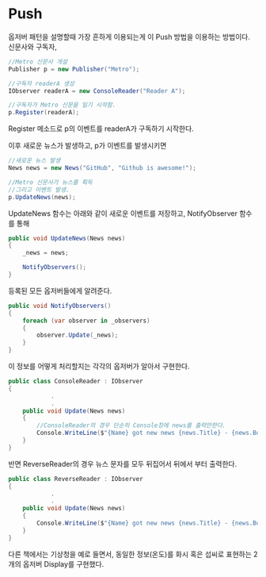 # Push
옵저버 패턴을 설명할때 가장 흔하게 이용되는게 이 Push 방법을 이용하는 방법이다.
신문사와 구독자,

```cs
//Metro 신문사 개설
Publisher p = new Publisher("Metro");

//구독자 readerA 생성
IObserver readerA = new ConsoleReader("Reader A");

//구독자가 Metro 신문을 일기 시작함.
p.Register(readerA);
```
Register 메소드로 p의 이벤트를 readerA가 구독하기 시작한다.

이후 새로운 뉴스가 발생하고, p가 이벤트를 발생시키면
```cs
//새로운 뉴스 발생
News news = new News("GitHub", "Github is awesome!");

//Metro 신문사가 뉴스를 획득
//그리고 이벤트 발생.
p.UpdateNews(news);
```

UpdateNews 함수는 아래와 같이 새로운 이벤트를 저장하고, NotifyObserver 함수를 통해
```cs
public void UpdateNews(News news)
{
    _news = news;

    NotifyObservers();
}
```
등록된 모든 옵저버들에게 알려준다.
```cs
public void NotifyObservers()
{
    foreach (var observer in _observers)
    {
        observer.Update(_news);
    }
}
```
이 정보를 어떻게 처리할지는 각각의 옵저버가 알아서 구현한다.
```cs
public class ConsoleReader : IObserver
{
			.
			.
    public void Update(News news)
    {
    	//ConsoleReader의 경우 단순히 Console창에 news를 출력만한다.
        Console.WriteLine($"{Name} got new news {news.Title} - {news.Body}");
    }
}
```
반면 ReverseReader의 경우 뉴스 문자를 모두 뒤집어서 뒤에서 부터 출력한다.
```cs
public class ReverseReader : IObserver
{
			.
			.
    public void Update(News news)
    {
        Console.WriteLine($"{Name} got new news {news.Title} - {news.Body}".Reverse().ToArray());
    }
}
```

다른 책에서는 기상청을 예로 들면서,
동일한 정보(온도)를 화시 혹은 섭씨로 표현하는 2개의 옵저버 Display를 구현했다.

